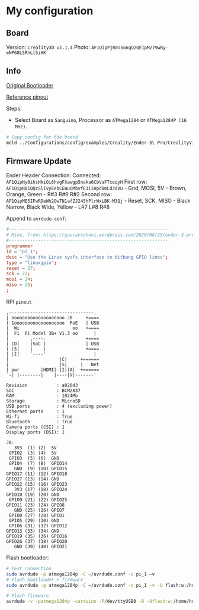 # My configuration

## Board

Version: `Creality3D v1.1.4`
Photo: `AF1QipPjR8s5onqQ2QEIpM279wBy-mNP68LSRhLl5iHK`

## Info

[Original Bootloader](https://gauravsohoni.wordpress.com/2020/08/25/ender-3-pro-firmware-upgrade-using-raspberry-pi/)

[Reference pinout](https://all3dp.com/2/ender-3-with-marlin-how-to-install-marlin-firmware-on-your-ender-3/)

Steps:

- Select Board as `Sanguino`, Processor as `ATMega1284` or `ATMega1284P (16 MHz)`.


```bash
# Copy config for the board
meld ../Configurations/config/examples/Creality/Ender-3\ Pro/CrealityV1 Marlin/
```

## Firmware Update

Ender Header Connection:
Connected: `AF1QipNy8ihsHkiOi6hvgFXawgp5naka6CbVaFTcoqyH`
First row: `AF1QipN01QQzSlIvyEebCEWuOMbvfE3iiHpd8mLd3dVU`
    - Gnd,   MOSI,   5V
    - Brown, Orange, Green
    - R#3     R#9    R#2
Second row: `AF1QipME5IFwRDeWh2GwTN1afZJ245hPlrWxLBK-M3Qj`
    - Reset,        SCK,        MISO
    - Black Narrow, Black Wide, Yellow
    - L#7           L#8         R#8

Append to `avrdude.conf`:

```conf
#------------------------------------------------------------
# Mine, from: https://gauravsohoni.wordpress.com/2020/08/25/ender-3-pro-firmware-upgrade-using-raspberry-pi/
#------------------------------------------------------------
programmer
id = "pi_1";
desc = "Use the Linux sysfs interface to bitbang GPIO lines";
type = "linuxgpio";
reset = 27;
sck = 22;
mosi = 24;
miso = 23;
;
```

RPI `pinout`
```ascii
,--------------------------------.
| oooooooooooooooooooo J8     +====
| 1ooooooooooooooooooo  PoE   | USB
|  Wi                    oo   +====
|  Fi  Pi Model 3B+ V1.3 oo      |
|        ,----.               +====
| |D|    |SoC |               | USB
| |S|    |    |               +====
| |I|    `----'                  |
|                   |C|     +======
|                   |S|     |   Net
| pwr        |HDMI| |I||A|  +======
`-| |--------|    |----|V|-------'

Revision           : a020d3
SoC                : BCM2837
RAM                : 1024Mb
Storage            : MicroSD
USB ports          : 4 (excluding power)
Ethernet ports     : 1
Wi-fi              : True
Bluetooth          : True
Camera ports (CSI) : 1
Display ports (DSI): 1

J8:
   3V3  (1) (2)  5V    
 GPIO2  (3) (4)  5V    
 GPIO3  (5) (6)  GND   
 GPIO4  (7) (8)  GPIO14
   GND  (9) (10) GPIO15
GPIO17 (11) (12) GPIO18
GPIO27 (13) (14) GND   
GPIO22 (15) (16) GPIO23
   3V3 (17) (18) GPIO24
GPIO10 (19) (20) GND   
 GPIO9 (21) (22) GPIO25
GPIO11 (23) (24) GPIO8 
   GND (25) (26) GPIO7 
 GPIO0 (27) (28) GPIO1 
 GPIO5 (29) (30) GND   
 GPIO6 (31) (32) GPIO12
GPIO13 (33) (34) GND   
GPIO19 (35) (36) GPIO16
GPIO26 (37) (38) GPIO20
   GND (39) (40) GPIO21
```

Flash bootloader:

```bash
# Test connection
sudo avrdude -p atmega1284p -C ~/avrdude.conf -c pi_1 –v
# Flash bootloader + firmware
sudo avrdude -p atmega1284p -C ~/avrdude.conf -c pi_1 -v -U flash:w:/home/pi/firmware/builds/2.0.7.2/Marlin.ino.with_bootloader.sanguino.hex:i

# Flash firmware
avrdude -v -patmega1284p -carduino -P/dev/ttyUSB0 -D -Uflash:w:/home/human/Downloads/tmp/firmware.hex:i
```
